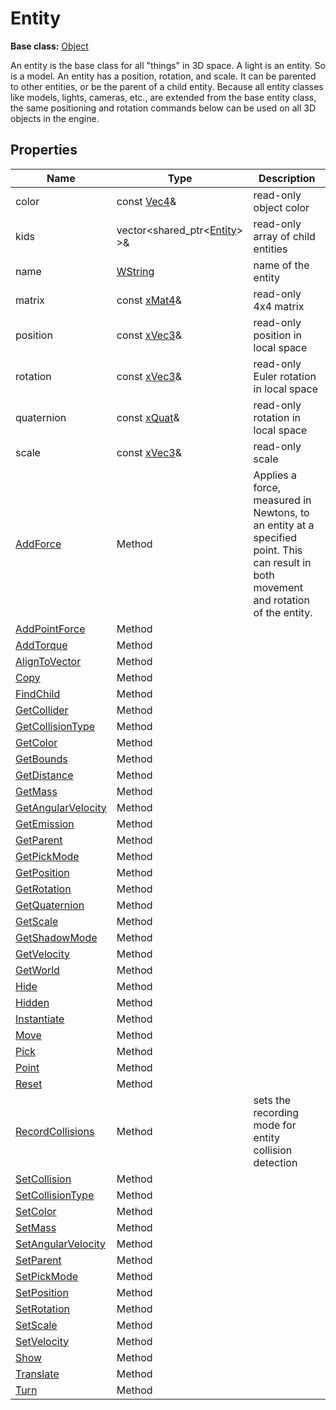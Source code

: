 # Entity

**Base class:** [Object](Object.md)

An entity is the base class for all "things" in 3D space. A light is an entity. So is a model. An entity has a position, rotation, and scale. It can be parented to other entities, or be the parent of a child entity. Because all entity classes like models, lights, cameras, etc., are extended from the base entity class, the same positioning and rotation commands below can be used on all 3D objects in the engine.

## Properties

| Name | Type | Description |
|---|---|---|
| color | const [Vec4](Vec4.md)& | read-only object color |
| kids | vector<shared_ptr<[Entity](Entity.md)\> \>& | read-only array of child entities |
| name | [WString](WString.md) | name of the entity | 
| matrix | const [xMat4](xMat4.md)& | read-only 4x4 matrix |
| position | const [xVec3](xVec3.md)& | read-only position in local space |
| rotation | const [xVec3](xVec3.md)& | read-only Euler rotation in local space | 
| quaternion | const [xQuat](xQuat.md)& | read-only rotation in local space |
| scale | const [xVec3](xVec3.md)& | read-only scale |
| [AddForce](Entity_AddForce_32f.md) | Method | Applies a force, measured in Newtons, to an entity at a specified point. This can result in both movement and rotation of the entity. |
| [AddPointForce](Entity_AddPointForce_32f.md) |Method |  |
| [AddTorque](Entity_AddTorque_32f.md) |Method |  |
| [AlignToVector](Entity_AlignToVector_32f.md) |Method |  |
| [Copy](Entity_Copy.md) |Method |  |
| [FindChild](Entity_FindChild.md) |Method |  |
| [GetCollider](Entity_GetCollider.md) | Method | |
| [GetCollisionType](Entity_GetCollisionType.md) | Method | |
| [GetColor](Entity_GetColor.md) | Method | |
| [GetBounds](Entity_GetBounds_32f.md) |Method |  |
| [GetDistance](Entity_GetDistance_32f.md) |Method |  |
| [GetMass](Entity_GetMass_32f.md) |Method |  |
| [GetAngularVelocity](Entity_GetOmega_32f.md) | Method | |
| [GetEmission](GetEmission.md) |Method |  |
| [GetParent](Entity_GetParent.md) | Method | |
| [GetPickMode](Entity_GetPickMode.md) | Method | |
| [GetPosition](Entity_GetPosition_32f.md) |Method |  |
| [GetRotation](Entity_GetRotation_32f.md) | Method | |
| [GetQuaternion](Entity_GetQuaternion_32f.md) | Method | |
| [GetScale](Entity_GetScale_32f.md) | Method | |
| [GetShadowMode](Entity_GetShadowMode.md) |Method |  |
| [GetVelocity](Entity_GetVelocity_32f.md) |Method |  |
| [GetWorld](Entity_GetWorld.md) | Method | |
| [Hide](Entity_Hide.md) |Method |  |
| [Hidden](Entity_Hidden.md) | Method | |
| [Instantiate](Entity_Instantiate.md) |Method |  |
| [Move](Entity_Move_32f.md) | Method | |
| [Pick](Entity_Pick_32f.md) | Method | |
| [Point](Entity_Point_32f.md) | Method | |
| [Reset](Entity_Reset.md) | Method | |
| [RecordCollisions](Entity_RecordCollisions.md) | Method | sets the recording mode for entity collision detection |
| [SetCollision](Entity_SetCollision.md) |Method |  |
| [SetCollisionType](Entity_SetCollisionType.md) | Method | |
| [SetColor](Entity_SetColor.md) | Method | |
| [SetMass](Entity_SetMass.md) | Method | |
| [SetAngularVelocity](Entity_SetOmega_32f.md) |Method |  |
| [SetParent](Entity_SetParent.md) | Method | |
| [SetPickMode](Entity_SetPickMode.md) | Method | |
| [SetPosition](Entity_SetPosition_32f.md) | Method | |
| [SetRotation](Entity_SetRotation_32f.md) | Method | |
| [SetScale](Entity_SetScale_32f.md) | Method | |
| [SetVelocity](Entity_SetVelocity_32f.md) | Method | |
| [Show](Entity_Show.md) | Method | |
| [Translate](Entity_Translate_32f.md) | Method | |
| [Turn](Entity_Turn_32f.md) | Method | |

